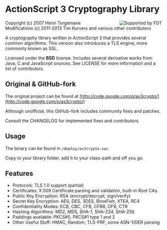 # ActionScript 3 Cryptography Library

<img alt="Supported by FDT" src="http://office.moonsphere.net/supported-by-fdt.png" align="right" />

Copyright (c) 2007 Henri Torgemane  
Modifications (c) 2011-2013 Tim Kurvers and various other contributors

A cryptography library written in ActionScript 3 that provides several common algorithms. This version also introduces a TLS engine, more commonly known as SSL.

Licensed under the **BSD** license. Includes several derivative works from Java, C and JavaScript sources. See LICENSE for more information and a list of contributors.


## Original & GitHub-fork

The original project can be found at [http://code.google.com/p/as3crypto/](http://code.google.com/p/as3crypto/)

Although unofficial, this GitHub-fork includes community fixes and patches.

Consult the CHANGELOG for implemented fixes and contributors.


## Usage

The binary can be found in `/deploy/as3crypto.swc`

Copy to your library folder, add it to your class-path and off you go.


## Features

* Protocols: TLS 1.0 support (partial)
* Certificates: X.509 Certificate parsing and validation, built-in Root CAs.
* Public Key Encryption: RSA (encrypt/decrypt, sign/verify)
* Secret Key Encryption: AES, DES, 3DES, BlowFish, XTEA, RC4
* Confidentiality Modes: ECB, CBC, CFB, CFB8, OFB, CTR
* Hashing Algorithms: MD2, MD5, SHA-1, SHA-224, SHA-256
* Paddings available: PKCS#5, PKCS#1 type 1 and 2
* Other Useful Stuff: HMAC, Random, TLS-PRF, some ASN-1/DER parsing
